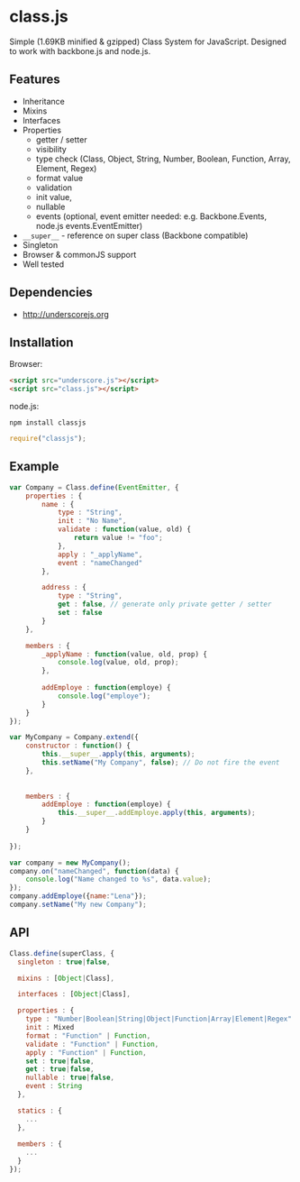 class.js
========

Simple (1.69KB minified & gzipped) Class System for JavaScript. Designed to work with backbone.js and node.js.

## Features

  * Inheritance
  * Mixins
  * Interfaces
  * Properties
    * getter / setter
    * visibility
  	* type check (Class, Object, String, Number, Boolean, Function, Array, Element, Regex)
  	* format value
    * validation
    * init value,
	* nullable
    * events (optional, event emitter needed: e.g. Backbone.Events, node.js events.EventEmitter)
  * ```__super__``` - reference on super class (Backbone compatible)
  * Singleton
  * Browser & commonJS support
  * Well tested

## Dependencies

  * http://underscorejs.org

## Installation

Browser:

```html
<script src="underscore.js"></script>
<script src="class.js"></script>
```

node.js:

```
npm install classjs
```

```js
require("classjs");
```

## Example


```js
var Company = Class.define(EventEmitter, {
	properties : {
		name : {
			type : "String",
			init : "No Name",
			validate : function(value, old) {
				return value != "foo";
			},
			apply : "_applyName",
			event : "nameChanged"
		},

		address : {
			type : "String",
			get : false, // generate only private getter / setter
			set : false
		}
	},

	members : {
		_applyName : function(value, old, prop) {
			console.log(value, old, prop);
		},
		
		addEmploye : function(employe) {
			console.log("employe");
		}
	}
});

var MyCompany = Company.extend({
	constructor : function() {
		this.__super__.apply(this, arguments);
		this.setName("My Company", false); // Do not fire the event
	},
	
	
	members : {
		addEmploye : function(employe) {
			this.__super__.addEmploye.apply(this, arguments);
		}
	}
	
});

var company = new MyCompany();
company.on("nameChanged", function(data) {
	console.log("Name changed to %s", data.value);
});
company.addEmploye({name:"Lena"});
company.setName("My new Company");
```

## API

```js
Class.define(superClass, {
  singleton : true|false,

  mixins : [Object|Class],

  interfaces : [Object|Class],

  properties : {
    type : "Number|Boolean|String|Object|Function|Array|Element|Regex" | Class,
    init : Mixed
    format : "Function" | Function,
    validate : "Function" | Function,
    apply : "Function" | Function,
    set : true|false,
    get : true|false,
	nullable : true|false,
    event : String
  },

  statics : {
    ...
  },
  
  members : {
    ...
  }
});
```